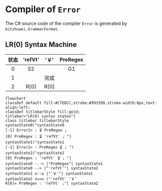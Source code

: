 # Compiler of `Error`

The C# source code of the compiler `Error` is generated by `bitzhuwei.GrammarFormat`.

## LR(0) Syntax Machine

| 状态 | \'refVt\' | \'￥\' | PreRegex |
|:---:|:---:|:---:|:---:|
| 0 | S2 |   | G1 |
| 1 |   | 完成 |   |
| 2 | R[0] | R[0] |   |


```Mermaid
flowchart
classDef default fill:#C7EDCC,stroke:#993399,stroke-width:0px,text-align:left;
classDef titlebarStyle fill:gold;
titlebar>"LR(0) syntax states"]
class titlebar titlebarStyle
syntaxState0("syntaxState0
[-1] Error2> : ⏳ PreRegex ; 
[0] PreRegex : ⏳ 'refVt' ; ")
syntaxState1("syntaxState1
[-1] Error2> : PreRegex ⏳ ; ")
syntaxState2("syntaxState2
[0] PreRegex : 'refVt' ⏳ ; ")
syntaxState0 -.-> |"PreRegex"| syntaxState1
syntaxState0 --> |"'refVt'"| syntaxState2
syntaxState1 o--o |"'￥'"| syntaxState1
syntaxState2 x==x |"'refVt' '￥' 
R[0]= PreRegex : 'refVt' ;"| syntaxState2


```

